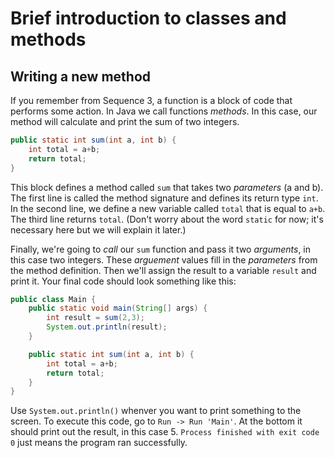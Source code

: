 # Brief introduction to classes and methods

## Writing a new method

If you remember from Sequence 3, a function is a block of code that performs some action.  In Java we call functions _methods_.  In this case, our method will calculate and print the sum of two integers.  

```java
public static int sum(int a, int b) {
    int total = a+b;
    return total;
}
```  

This block defines a method called `sum` that takes two _parameters_ (a and b).  The first line is called the method signature and defines its return type `int`.  In the second line, we define a new variable called `total` that is equal to `a+b`.  The third line returns `total`. (Don't worry about the word `static` for now; it's necessary here but we will explain it later.)

Finally, we're going to _call_ our `sum` function and pass it two _arguments_, in this case two integers.  These _arguement_ values fill in the _parameters_ from the method definition.  Then we'll assign the result to a variable `result` and print it.  Your final code should look something like this:  

```java
public class Main {
    public static void main(String[] args) {
        int result = sum(2,3);
        System.out.println(result);
    }

    public static int sum(int a, int b) {
        int total = a+b;
        return total;
    }
}
```

Use `System.out.println()` whenver you want to print something to the screen. To execute this code, go to `Run -> Run 'Main'`. At the bottom it should print out the result, in this case 5.  `Process finished with exit code 0` just means the program ran successfully.    